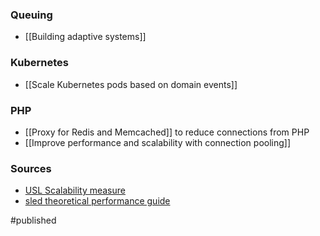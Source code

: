 
### Queuing 
- [[Building adaptive systems]]

### Kubernetes
- [[Scale Kubernetes pods based on domain events]]

### PHP
- [[Proxy for Redis and Memcached]] to reduce connections from PHP
- [[Improve performance and scalability with connection pooling]]

### Sources
- [USL Scalability measure](http://www.perfdynamics.com/Manifesto/USLscalability.html)
- [sled theoretical performance guide](http://sled.rs/perf)

#published 